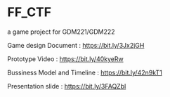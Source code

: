 # FF_CTF
a game project for GDM221/GDM222

Game design Document : https://bit.ly/3Jx2jGH

Prototype Video : https://bit.ly/40kyeRw

Bussiness Model and Timeline : https://bit.ly/42n9kT1

Presentation slide : https://bit.ly/3FAQZbl
